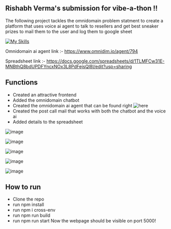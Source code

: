 ## Rishabh Verma's submission for vibe-a-thon !!
The following project tackles the omnidomain problem statment to create a platform that uses voice ai agent to talk to resellers and get best sneaker prizes to mail them to the user and log them to google sheet

[![My Skills](https://skillicons.dev/icons?i=js,ts,html,css,nodejs,express,react,vite,github,typescript,nextjs)](https://skillicons.dev)

Omnidomain ai agent link :- https://www.omnidim.io/agent/794

Spreadsheet link :- https://docs.google.com/spreadsheets/d/1TLMFCw31E-MNBthQ8bdUPDFYncxNOx3L8PdFejsQl8I/edit?usp=sharing

## Functions
- Created an attractive frontend
- Added the omnidomain chatbot
- Created the omnidomain ai agent that can be found right ![here](https://www.omnidim.io/agent/794)
- Created the post call mail that works with both the chatbot and the voice ai
- Added details to the spreadsheet

![image](https://github.com/user-attachments/assets/fa7cea18-df39-4ee7-9a58-92e635e9e7c8)

![image](https://github.com/user-attachments/assets/e89a4f90-ce26-45ff-a897-39dd6981b8a1)

![image](https://github.com/user-attachments/assets/6ef93162-97b0-4cdc-a34f-57421a7c1b88)

![image](https://github.com/user-attachments/assets/7dc2d5a3-001c-4827-a4bb-5840b3bf6e00)

![image](https://github.com/user-attachments/assets/25842c31-3805-46ad-8cd0-7caad1d9d1fc)

## How to run
- Clone the repo
- run npm install
- run npm i cross-env
- run npm run build
- run npm run start
Now the webpage should be visible on port 5000!




